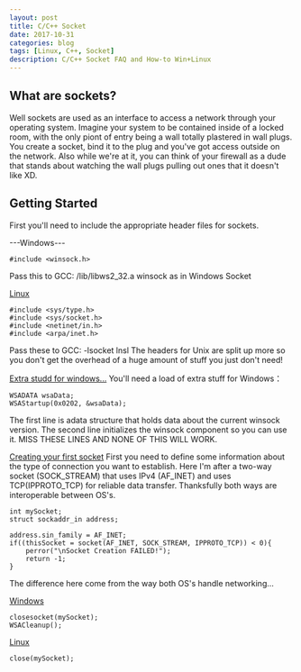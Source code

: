 ```yaml
---
layout: post
title: C/C++ Socket
date: 2017-10-31
categories: blog
tags: [Linux, C++, Socket]
description: C/C++ Socket FAQ and How-to Win+Linux
---
```


## What are sockets?

Well sockets are used as an interface to access a network through your operating system. Imagine your system to be contained inside of a locked room, with the only piont of entry being a wall totally plastered in wall plugs. You create a socket, bind it to the plug and you've got access outside on the network. Also while we're at it, you can think of your firewall as a dude that stands about watching the wall plugs pulling out ones that it doesn't like XD.

## Getting Started

First you'll need to include the appropriate header files for sockets.

---Windows---

```
#include <winsock.h>
```

Pass this to GCC: /lib/libws2_32.a
winsock as in Windows Socket

<u>Linux</u>

```
#include <sys/type.h>
#include <sys/socket.h>
#include <netinet/in.h>
#include <arpa/inet.h>
```

Pass these to GCC: -lsocket lnsl
The headers for Unix are split up more so you don't get the overhead of a huge amount of stuff you just don't need!

<u>Extra studd for windows...</u>
You'll need a load of extra stuff for Windows：

```
WSADATA wsaData;
WSAStartup(0x0202, &wsaData);
```

The first line is adata structure that holds data about the current winsock version. The second line initializes the winsock component so you can use it. MISS THESE LINES AND NONE OF THIS WILL WORK.

<u>Creating your first socket</u>
First you need to define some information about the type of connection you want to establish. Here I'm after a two-way socket (SOCK_STREAM) that uses IPv4 (AF_INET) and uses TCP(IPPROTO_TCP) for reliable data transfer. Thanksfully both ways are interoperable between OS's.

```
int mySocket;
struct sockaddr_in address;

address.sin_family = AF_INET;
if((thisSocket = socket(AF_INET, SOCK_STREAM, IPPROTO_TCP)) < 0){
	perror("\nSocket Creation FAILED!"); 
	return -1;
}
```

<Closing your first socket>
The difference here come from the way both OS's handle networking...

<u>Windows</u>

```
closesocket(mySocket);
WSACleanup();
```

<u>Linux</u>

```
close(mySocket);
```